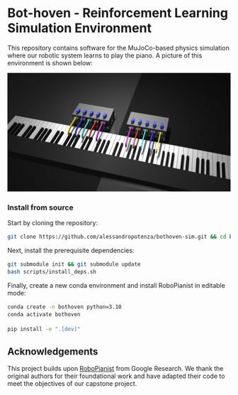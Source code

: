 # Bot-hoven - Reinforcement Learning Simulation Environment

This repository contains software for the MuJoCo-based physics simulation where our robotic system learns to play the piano. A picture of this environment is shown below:

![Final Simulation](./final_sim_front.jpg)

### Install from source

Start by cloning the repository:

```bash
git clone https://github.com/alessandropotenza/bothoven-sim.git && cd bothoven-sim
```

Next, install the prerequisite dependencies:

```bash
git submodule init && git submodule update
bash scripts/install_deps.sh
```

Finally, create a new conda environment and install RoboPianist in editable mode:

```bash
conda create -n bothoven python=3.10
conda activate bothoven

pip install -e ".[dev]"
```

## Acknowledgements
This project builds upon [RoboPianist](https://github.com/google-research/robopianist) from Google Research. We thank the original authors for their foundational work and have adapted their code to meet the objectives of our capstone project.